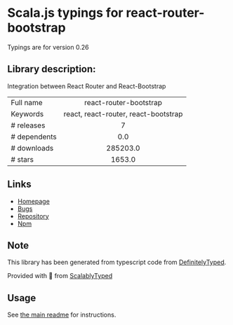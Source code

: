 
# Scala.js typings for react-router-bootstrap

Typings are for version 0.26

## Library description:
Integration between React Router and React-Bootstrap

|                    |                 |
| ------------------ | :-------------: |
| Full name          | react-router-bootstrap |
| Keywords           | react, react-router, react-bootstrap |
| # releases         | 7 |
| # dependents       | 0.0 |
| # downloads        | 285203.0 |
| # stars            | 1653.0 |

## Links
- [Homepage](https://github.com/react-bootstrap/react-router-bootstrap)
- [Bugs](https://github.com/react-bootstrap/react-router-bootstrap/issues)
- [Repository](https://github.com/react-bootstrap/react-router-bootstrap)
- [Npm](https://www.npmjs.com/package/react-router-bootstrap)
    


## Note
This library has been generated from typescript code from [DefinitelyTyped](https://definitelytyped.org).

Provided with :purple_heart: from [ScalablyTyped](https://github.com/oyvindberg/ScalablyTyped)

## Usage
See [the main readme](../../readme.md) for instructions.


